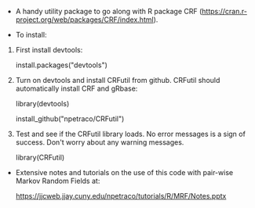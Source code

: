 * A handy utility package to go along with R package CRF (https://cran.r-project.org/web/packages/CRF/index.html). 

* To install:

1. First install devtools:

	install.packages("devtools")

2. Turn on devtools and install CRFutil from github. CRFutil should automatically install CRF and gRbase:

	library(devtools)

	install_github("npetraco/CRFutil")

3. Test and see if the CRFutil library loads. No error messages is a sign of success. Don't worry about any warning messages.

	library(CRFutil)

* Extensive notes and tutorials on the use of this code with pair-wise Markov Random Fields at:

	https://jjcweb.jjay.cuny.edu/npetraco/tutorials/R/MRF/Notes.pptx
